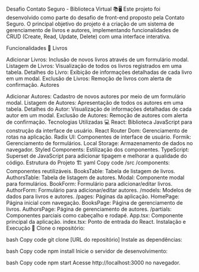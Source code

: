 Desafio Contato Seguro - Biblioteca Virtual 📚🖥️
Este projeto foi desenvolvido como parte do desafio de front-end proposto pela Contato Seguro. O principal objetivo do projeto é a criação de um sistema de gerenciamento de livros e autores, implementando funcionalidades de CRUD (Create, Read, Update, Delete) com uma interface interativa.

Funcionalidades 🚀
Livros

Adicionar Livros: Inclusão de novos livros através de um formulário modal.
Listagem de Livros: Visualização de todos os livros registrados em uma tabela.
Detalhes do Livro: Exibição de informações detalhadas de cada livro em um modal.
Exclusão de Livros: Remoção de livros com alerta de confirmação.
Autores

Adicionar Autores: Cadastro de novos autores por meio de um formulário modal.
Listagem de Autores: Apresentação de todos os autores em uma tabela.
Detalhes do Autor: Visualização de informações detalhadas de cada autor em um modal.
Exclusão de Autores: Remoção de autores com alerta de confirmação.
Tecnologias Utilizadas 💻
React: Biblioteca JavaScript para construção da interface de usuário.
React Router Dom: Gerenciamento de rotas na aplicação.
Radix UI: Componentes de interface de usuário.
Formik: Gerenciamento de formulários.
Local Storage: Armazenamento de dados no navegador.
Styled Components: Estilização dos componentes.
TypeScript: Superset de JavaScript para adicionar tipagem e melhorar a qualidade do código.
Estrutura do Projeto 🏗️
yaml
Copy code
/src
  /components: Componentes reutilizáveis.
    BooksTable: Tabela de listagem de livros.
    AuthorsTable: Tabela de listagem de autores.
    Modal: Componente modal para formulários.
    BookForm: Formulário para adicionar/editar livros.
    AuthorForm: Formulário para adicionar/editar autores.
  /models: Modelos de dados para livros e autores.
  /pages: Páginas da aplicação.
    HomePage: Página inicial com navegação.
    BooksPage: Página de gerenciamento de livros.
    AuthorsPage: Página de gerenciamento de autores.
  /partials: Componentes parciais como cabeçalho e rodapé.
App.tsx: Componente principal da aplicação.
index.tsx: Ponto de entrada do React.
Instalação e Execução 🚀
Clone o repositório:

bash
Copy code
git clone [URL do repositório]
Instale as dependências:

bash
Copy code
npm install
Inicie o servidor de desenvolvimento:

bash
Copy code
npm start
Acesse http://localhost:3000 no navegador.
